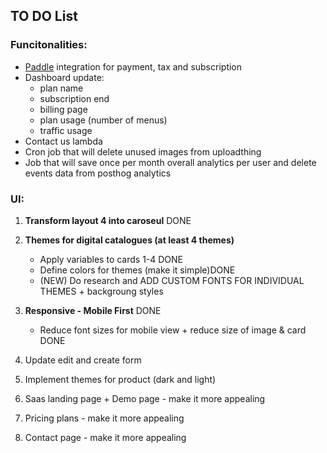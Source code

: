 ## TO DO List

### Funcitonalities:
- [Paddle](https://www.paddle.com) integration for payment, tax and subscription
- Dashboard update:
    - plan name
    - subscription end
    - billing page
    - plan usage (number of menus)
    - traffic usage
- Contact us lambda
- Cron job that will delete unused images from uploadthing
- Job that will save once per month overall analytics per user and delete events data from posthog analytics 

### UI:
1. **Transform layout 4 into caroseul** DONE 
2. **Themes for digital catalogues (at least 4 themes)**
    - Apply variables to cards 1-4 DONE 
    - Define colors for themes (make it simple)DONE
    - (NEW) Do research and ADD CUSTOM FONTS FOR INDIVIDUAL THEMES + backgroung styles
3. **Responsive - Mobile First** DONE 
    - Reduce font sizes for mobile view + reduce size of image & card DONE 

4. Update edit and create form
5. Implement themes for product (dark and light)
6. Saas landing page + Demo page - make it more appealing
7. Pricing plans - make it more appealing
8. Contact page - make it more appealing
